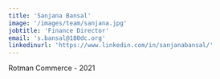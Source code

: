 ```yaml
---
title: 'Sanjana Bansal'
image: '/images/team/sanjana.jpg'
jobtitle: 'Finance Director'
email: 's.bansal@180dc.org'
linkedinurl: 'https://www.linkedin.com/in/sanjanabansal/'
---
```


Rotman Commerce - 2021
